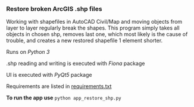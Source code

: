 ### Restore broken ArcGIS .shp files

Working with shapefiles in AutoCAD Civil/Map and moving objects from layer to layer regularly break the shapes. 
This program simply takes all objects in chosen shp, removes last one, which most likely is the cause of trouble, and creates a new restored shapefile 1 element shorter.

Runs on *Python 3*

.shp reading and writing is executed with *Fiona* package

UI is executed with *PyQt5* package

Requirements are listed in [requirements.txt](/requirements.txt)

**To run the app use** `python app_restore_shp.py`